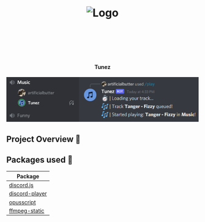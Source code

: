 <h1 align="center">

<br>

<p align="center">
<img src="/tunez.png"  alt="Logo">
</p>

<br>

<br>

</h1>

<h4 align="center">Tunez</h4>

<p align="center">
  <a >
    <img src="screenshot.png"
         alt="Screenshot">
  </a>
</p>

## Project Overview 🎉

## Packages used 🔧

| Package                                                 
| ---------------------------
| [discord.js](https://www.npmjs.com/package/discord.js)
| [discord-player](https://www.npmjs.com/package/discord-player)
| [opusscript](https://www.npmjs.com/package/opusscript)
| [ffmpeg-static](https://www.npmjs.com/package/ffmpeg-static)
